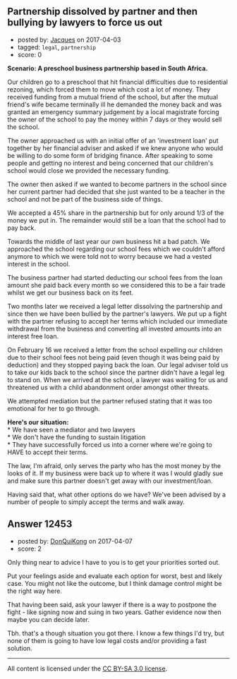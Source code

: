 ## Partnership dissolved by partner and then bullying by lawyers to force us out

- posted by: [Jacques](https://stackexchange.com/users/167647/jacques) on 2017-04-03
- tagged: `legal`, `partnership`
- score: 0

<p><strong>Scenario: A preschool business partnership based in South Africa.</strong> </p>

<p>Our children go to a preschool that hit financial difficulties due to residential rezoning, which forced them to move which cost a lot of money. They received funding from a mutual friend of the school, but after the mutual friend's wife became terminally ill he demanded the money back and was granted an emergency summary judgement by a local magistrate forcing the owner of the school to pay the money within 7 days or they would sell the school. </p>

<p>The owner approached us with an initial offer of an 'investment loan' put together by her financial adviser and asked if we knew anyone who would be willing to do some form of bridging finance. After speaking to some people and getting no interest and being concerned that our children's school would close we provided the necessary funding. </p>

<p>The owner then asked if we wanted to become partners in the school since her current partner had decided that she just wanted to be a teacher in the school and not be part of the business side of things. </p>

<p>We accepted a 45% share in the partnership but for only around 1/3 of the money we put in. The remainder would still be a loan that the school had to pay back. </p>

<p>Towards the middle of last year our own business hit a bad patch. We approached the school regarding our school fees which we couldn't afford anymore to which we were told not to worry because we had a vested interest in the school. </p>

<p>The business partner had started deducting our school fees from the loan amount she paid back every month so we considered this to be a fair trade whilst we get our business back on its feet. </p>

<p>Two months later we received a legal letter dissolving the partnership and since then we have been bullied by the partner's lawyers. We put up a fight with the partner refusing to accept her terms which included our immediate withdrawal from the business and converting all invested amounts into an interest free loan. </p>

<p>On February 16 we received a letter from the school expelling our children due to their school fees not being paid (even though it was being paid by deduction) and they stopped paying back the loan. Our legal adviser told us to take our kids back to the school since the partner didn't have a legal leg to stand on. 
When we arrived at the school, a lawyer was waiting for us and threatened us with a child abandonment order amongst other threats. </p>

<p>We attempted mediation but the partner refused stating that it was too emotional for her to go through. </p>

<p><strong>Here's our situation:</strong><br>
* We have seen a mediator and two lawyers<br>
* We don't have the funding to sustain litigation<br>
* They have successfully forced us into a corner where we're going to HAVE to accept their terms.  </p>

<p>The law, I'm afraid, only serves the party who has the most money by the looks of it. If my business were back up to where it was I would gladly sue and make sure this partner doesn't get away with our investment/loan. </p>

<p>Having said that, what other options do we have? We've been advised by a number of people to simply accept the terms and walk away. </p>



## Answer 12453

- posted by: [DonQuiKong](https://stackexchange.com/users/9739821/donquikong) on 2017-04-07
- score: 2

<p>Only thing near to advice I have to you is to get your priorities sorted out. </p>

<p>Put your feelings aside and evaluate each option for worst, best and likely case. You might not like the outcome, but I think damage control might be the right way here.</p>

<p>That having been said, ask your lawyer if there is a way to postpone the fight - like signing now and suing in two years. Gather evidence now then maybe you can decide later.</p>

<p>Tbh. that's a though situation you got there. I know a few things I'd try, but none of them is going to have low legal costs and/or providing a fast solution. </p>




---

All content is licensed under the [CC BY-SA 3.0 license](https://creativecommons.org/licenses/by-sa/3.0/).
